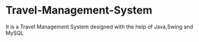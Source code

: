 # Travel-Management-System
It is a Travel Management System designed with the help of Java,Swing and MySQL 
